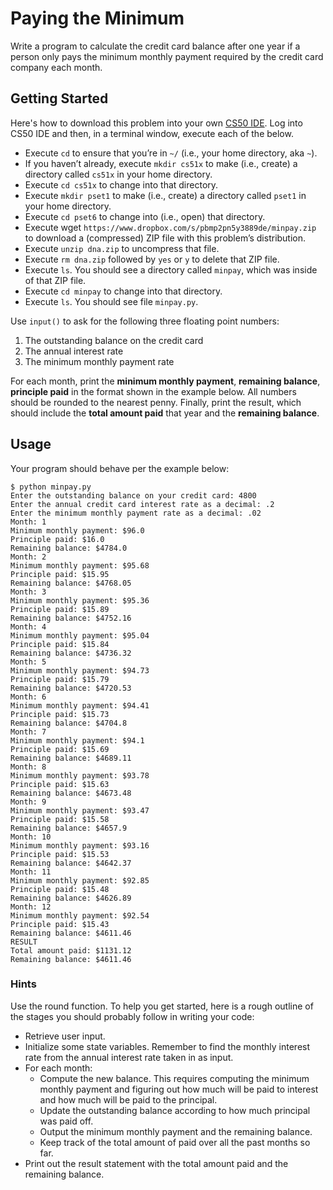 # Paying the Minimum

Write a program to calculate the credit card balance after one year if a person only pays the minimum monthly payment required by the credit card company each month.

## Getting Started

Here's how to download this problem into your own [CS50 IDE](https://ide.cs50.io/). Log into CS50 IDE and then, in a terminal window, execute each of the below.

* Execute `cd` to ensure that you’re in `~/` (i.e., your home directory, aka `~`).
* If you haven’t already, execute `mkdir cs51x` to make (i.e., create) a directory called `cs51x` in your home directory.
* Execute `cd cs51x` to change into that directory.
* Execute `mkdir pset1` to make (i.e., create) a directory called `pset1` in your home directory.
* Execute `cd pset6` to change into (i.e., open) that directory.
* Execute wget `https://www.dropbox.com/s/pbmp2pn5y3889de/minpay.zip` to download a (compressed) ZIP file with this problem’s distribution.
* Execute `unzip dna.zip` to uncompress that file.
* Execute `rm dna.zip` followed by `yes` or `y` to delete that ZIP file.
* Execute `ls`. You should see a directory called `minpay`, which was inside of that ZIP file.
* Execute `cd minpay` to change into that directory.
* Execute `ls`. You should see file `minpay.py`.


Use `input()` to ask for the following three floating point numbers:

1. The outstanding balance on the credit card
2. The annual interest rate
3. The minimum monthly payment rate

For each month, print the **minimum monthly payment**, **remaining balance**, **principle paid** in the format shown in the example below. All numbers should be rounded to the nearest penny. Finally, print the result, which should include the **total amount paid** that year and the **remaining balance**.

## Usage

Your program should behave per the example below:

```
$ python minpay.py
Enter the outstanding balance on your credit card: 4800 
Enter the annual credit card interest rate as a decimal: .2 
Enter the minimum monthly payment rate as a decimal: .02 
Month: 1 
Minimum monthly payment: $96.0 
Principle paid: $16.0 
Remaining balance: $4784.0 
Month: 2 
Minimum monthly payment: $95.68 
Principle paid: $15.95 
Remaining balance: $4768.05 
Month: 3 
Minimum monthly payment: $95.36 
Principle paid: $15.89 
Remaining balance: $4752.16
Month: 4 
Minimum monthly payment: $95.04 
Principle paid: $15.84 
Remaining balance: $4736.32 
Month: 5 
Minimum monthly payment: $94.73 
Principle paid: $15.79 
Remaining balance: $4720.53 
Month: 6 
Minimum monthly payment: $94.41 
Principle paid: $15.73 
Remaining balance: $4704.8 
Month: 7 
Minimum monthly payment: $94.1 
Principle paid: $15.69 
Remaining balance: $4689.11 
Month: 8 
Minimum monthly payment: $93.78 
Principle paid: $15.63 
Remaining balance: $4673.48 
Month: 9 
Minimum monthly payment: $93.47 
Principle paid: $15.58 
Remaining balance: $4657.9 
Month: 10 
Minimum monthly payment: $93.16 
Principle paid: $15.53 
Remaining balance: $4642.37 
Month: 11 
Minimum monthly payment: $92.85 
Principle paid: $15.48 
Remaining balance: $4626.89 
Month: 12 
Minimum monthly payment: $92.54 
Principle paid: $15.43 
Remaining balance: $4611.46 
RESULT 
Total amount paid: $1131.12 
Remaining balance: $4611.46
```

### Hints
Use the round function.
To help you get started, here is a rough outline of the stages you should probably follow in writing your code:

* Retrieve user input.
* Initialize some state variables. Remember to find the monthly interest rate from the annual interest rate taken in as input.
* For each month:
    * Compute the new balance. This requires computing the minimum monthly payment and figuring out how much will be paid to interest and how much will be paid to the principal.
    * Update the outstanding balance according to how much principal was paid off.
    * Output the minimum monthly payment and the remaining balance.
    * Keep track of the total amount of paid over all the past months so far.
* Print out the result statement with the total amount paid and the remaining balance.